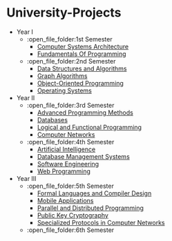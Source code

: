# University-Projects


<ul>
  <li>Year I
    <ul>
      <li>:open_file_folder:1st Semester
         <ul>
           <li><a href="https://github.com/paulhideg/University-Projects/tree/main/Semester%201/Computer%20Systems%20Architecture">Computer Systems Architecture</a></li>
           <li><a href="https://github.com/paulhideg/University-Projects/tree/main/Semester%201/Fundamentals%20of%20Programming">Fundamentals Of Programming</a></li>
        </ul>
      </li>
      <li>:open_file_folder:2nd Semester
        <ul>
          <li><a href="https://github.com/paulhideg/University-Projects/tree/main/Semester%202/Data%20Structures%20and%20Algorithms">Data Structures and Algorithms</a></li>
          <li><a href="https://github.com/paulhideg/University-Projects/tree/main/Semester%202/Graphs%20Algorithms">Graph Algorithms</a></li>
          <li><a href="https://github.com/paulhideg/University-Projects/tree/main/Semester%202/Object%20Oriented%20Programming">Object-Oriented Programming</a></li>          
          <li><a href="https://github.com/paulhideg/University-Projects/tree/main/Semester%202/Operating%20Systems">Operating Systems</a></li>         
        </ul>
      </li>
    </ul>
  </li>
  <li>Year II
    <ul>
    <li>:open_file_folder:3rd Semester
      <ul>
      <li><a href="https://github.com/paulhideg/University-Projects/tree/main/Semester%203/Advanced%20Programming%20Methods">Advanced Programming Methods</a></li>
       <li><a href="https://github.com/paulhideg/University-Projects/tree/main/Semester%203/Databases">Databases</a></li>
      <li><a href="https://github.com/paulhideg/University-Projects/tree/main/Semester%203/Logical%20and%20Functional%20Programming">Logical and Functional Programming</a></li>
      <li><a href="https://github.com/paulhideg/University-Projects/tree/main/Semester%203/Computer%20Networks">Computer Networks</a></li>
      </ul>
    </li>
    <li>:open_file_folder:4th Semester
      <ul>
        <li><a href="https://github.com/paulhideg/University-Projects/tree/main/Semester%204/Artificial%20Intelligence](https://github.com/913-Hideg-Paul/University-Projects/tree/main/Semester%204/Artificial%20Intelligence">Artificial Intelligence</a></li>
        <li><a href="https://github.com/paulhideg/University-Projects/tree/main/Semester%204/Database%20Management%20Systems">Database Management Systems</a></li>
        <li><a href="https://github.com/paulhideg/University-Projects/tree/main/Semester%204/Software%20Engineering">Software Engineering</a></li>
        <li><a href="https://github.com/paulhideg/University-Projects/tree/main/Semester%204/Web%20Programming-not-done">Web Programming</a></li>
      </ul>
    </li>
  </ul>
  </li>
  <li>Year III
    <ul>
      <li>:open_file_folder:5th Semester
    <ul>
      <li><a href="https://github.com/paulhideg/University-Projects/tree/main/Semester%205/Formal%20Languages%20and%20Compiler%20Design">Formal Languages and Compiler Design</a></li>
      <li><a href="https://github.com/paulhideg/University-Projects/tree/main/Semester%205/Mobile%20Applications">Mobile Applications</a></li>
      <li><a href="https://github.com/paulhideg/University-Projects/tree/main/Semester%205/Parallel%20and%20Distributed%20Programming">Parallel and Distributed Programming</a></li>
      <li><a href="https://github.com/paulhideg/University-Projects/tree/main/Semester%205/Public%20Key%20Criptography">Public Key Cryptography</a></li>
      <li><a href="https://github.com/paulhideg/University-Projects/tree/main/Semester%205/Specialized%20Protocols%20in%20Computer%20Networks">Specialized Protocols in Computer Networks</a></li>
    </ul>
      </li>
      <li>:open_file_folder:6th Semester
      </li>
    </ul>
  </li>
  </ul>
<br>
